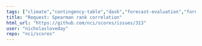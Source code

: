 ```yaml
---
tags: ["climate","contingency-table","dask","forecast-evaluation","forecast-verification","forecasting","model-validation","new-metric","oceanography","pandas","python","verification","weather","xarray"]
title: "Request: Spearman rank correlation"
html_url: "https://github.com/nci/scores/issues/313"
user: "nicholasloveday"
repo: "nci/scores"
---
```


